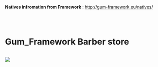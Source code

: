 <b>Natives infromation from Framework</b> : http://gum-framework.eu/natives/
</br></br></br></br>



# Gum_Framework Barber store</br></br><img src="https://media.discordapp.net/attachments/944656734134370344/992045869937475594/barber.png">


